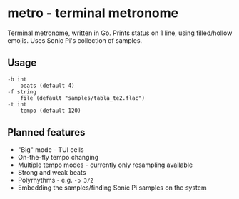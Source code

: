 # metro - terminal metronome

Terminal metronome, written in Go.
Prints status on 1 line, using filled/hollow emojis.
Uses Sonic Pi's collection of samples.

## Usage

```
-b int
    beats (default 4)
-f string
    file (default "samples/tabla_te2.flac")
-t int
    tempo (default 120)
```

## Planned features

+ "Big" mode - TUI cells
+ On-the-fly tempo changing
+ Multiple tempo modes - currently only resampling available
+ Strong and weak beats
+ Polyrhythms - e.g. `-b 3/2`
+ Embedding the samples/finding Sonic Pi samples on the system
